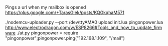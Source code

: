 Pings a url when my mailbox is opened https://plus.google.com/+TarasGlek/posts/KQGkqhaM571


./nodemcu-uploader.py --port /dev/ttyAMA0 upload init.lua pingonpower.lua
http://www.electrodragon.com/w/ESP8266#Tools_and_how_to_update_firmware
./at.py pingonpower = require "pingonpower";pingonpower.ping("192.168.1.109", "/mail")
